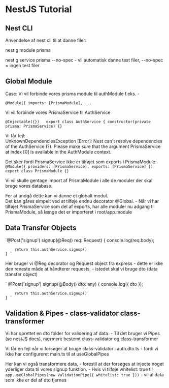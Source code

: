 # NestJS Tutorial

## Nest CLI

Anvendelse af nest cli til at danne filer:

nest g module prisma

nest g service prisma --no-spec 
    - vil automatisk danne test filer, --no-spec = ingen test filer 


## Global Module

Case: Vi vil forbinde vores prisma module til authModule f.eks. - 

`
@Module({
    imports: [PrismaModule],
    ... `

Vi vil forbinde vores PrismaService til AuthService

`@Injectable({})  
export class AuthService {
    constructor(private prisma: PrismaService) {}`

Vi får fejl:  
UnknownDependenciesException [Error]: Nest can't resolve dependencies of the AuthService (?). Please make sure that the argument PrismaService at index [0] is available in the AuthModule context.

Det sker fordi PrismaService ikke er tilføjet som exports i PrismaModule:  
`@Module({
  providers: [PrismaService],
  exports: [PrismaService]
})
export class PrismaModule {}`

Vi vil skulle gentage import af PrismaModule i alle de moduler der skal bruge vores database. 

For at undgå dette kan vi danne et globalt modul.   
Det kan gåres simpelt ved at tilføje endnu decorator @Global. - Når vi har tilføjet PrismaService som del af exports, har alle moduler nu adgang til PrismaModule, så længe det er importeret i root/app.module


## Data Transfer Objects

`@Post('signup')
    signup(@Req() req: Request) {
        console.log(req.body);
        
        return this.authService.signup()
    } `

Her bruger vi @Reg decorator og Request object fra express - dette er ikke den reneste måde at håndterer requests, - istedet skal vi bruge dto (data transfer object)

` @Post('signup')
    signup(@Body() dto: any) {
        console.log({
            dto
        });
        
        return this.authService.signup()
    } `


## Validation & Pipes - class-validator class-transformer

Vi har oprettet en dto folder for validering af data. - 
Til det bruger vi Pipes (se nestJS docs), nærmere bestemt class-validator og class-transformer

Vi får en fejl når vi forsøger at bruge class-validator i auth.dto.ts - fordi vi ikke har configureret main.ts til at useGlobalPipes

Her kan vi også transformere data, - forestil at der forsøges at injecte noget yderliger data til vores signup funktion. - Hvis vi tilføje whitelist: true til `app.useGlobalPipes(new ValidationPipe({
    whitelist: true
  }))` - vil al data som ikke er del af dto fjernes 





